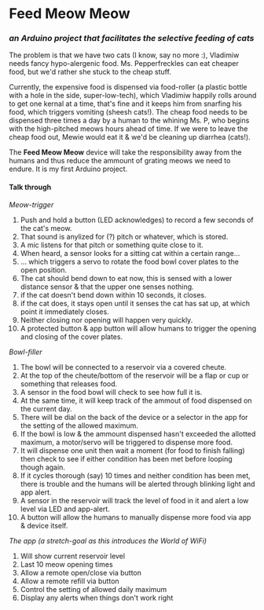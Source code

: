 # Feed Meow Meow
### *an Arduino project that facilitates the selective feeding of cats*
The problem is that we have two cats (I know, say no more :), Vladimiw needs fancy hypo-alergenic food. Ms. Pepperfreckles can eat cheaper food, but we'd rather she stuck to the cheap stuff. 

Currently, the expensive food is dispensed via food-roller (a plastic bottle with a hole in the side, super-low-tech), which Vladimiw happily rolls around to get one kernal at a time, that's fine and it keeps him from snarfing his food, which triggers vomiting (sheesh cats!). The cheap food needs to be dispensed three times a day by a human to the whining Ms. P, who begins with the high-pitched meows hours ahead of time. If we were to leave the cheap food out, Mewie would eat it & we'd be cleaning up diarrhea (cats!).

The **Feed Meow Meow** device will take the responsibility away from the humans and thus reduce the ammount of grating meows we need to endure. It is my first Arduino project.

#### Talk through
*Meow-trigger*

1. Push and hold a button (LED acknowledges) to record a few seconds of the cat's meow.
2. That sound is anylized for (?) pitch or whatever, which is stored.
3. A mic listens for that pitch or something quite close to it.
4. When heard, a sensor looks for a sitting cat within a certain range...
5. ... which triggers a servo to rotate the food bowl cover plates to the open position.
6. The cat should bend down to eat now, this is sensed with a lower distance sensor & that the upper one senses nothing.
7. if the cat doesn't bend down within 10 seconds, it closes.
8. if the cat does, it stays open until it senses the cat has sat up, at which point it immediately closes.
9. Neither closing nor opening will happen very quickly.
10. A protected button & app button will allow humans to trigger the opening and closing of the cover plates.

*Bowl-filler*

1. The bowl will be connected to a reservoir via a covered cheute.
2. At the top of the cheute/bottom of the reservoir will be a flap or cup or something that releases food.
3. A sensor in the food bowl will check to see how full it is. 
4. At the same time, it will keep track of the ammout of food dispensed on the current day.
5. There will be dial on the back of the device or a selector in the app for the setting of the allowed maximum.
6. If the bowl is low & the ammount dispensed hasn't exceeded the allotted maximum, a motor/servo will be triggered to dispense more food.
7. It will dispense one unit then wait a moment (for food to finish falling) then check to see if either condition has been met before looping though again.
8. If it cycles thorough (say) 10 times and neither condition has been met, there is trouble and the humans will be alerted through blinking light and app alert.
9. A sensor in the reservoir will track the level of food in it and alert a low level via LED and app-alert.
10. A button will allow the humans to manually dispense more food via app & device itself.

*The app (a stretch-goal as this introduces the World of WiFi)*

1. Will show current reservoir level
2. Last 10 meow opening times
3. Allow a remote open/close via button
4. Allow a remote refill via button
5. Control the setting of allowed daily maximum
6. Display any alerts when things don't work right
